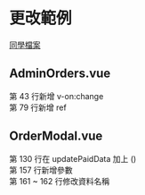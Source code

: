 # 更改範例
[同學檔案](https://github.com/CodingSnorlax/firm-living)
## AdminOrders.vue
第 43 行新增 v-on:change
<br>
第 79 行新增 ref

## OrderModal.vue
第 130 行在 updatePaidData 加上 ()
<br>
第 157 行新增參數
<br>
第 161 ~ 162 行修改資料名稱

